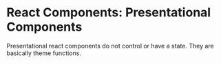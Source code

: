 # React Components: Presentational Components

Presentational react components do not control or have a state. They are
basically theme functions.
